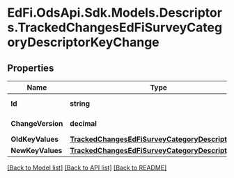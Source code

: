 # EdFi.OdsApi.Sdk.Models.Descriptors.TrackedChangesEdFiSurveyCategoryDescriptorKeyChange

## Properties

Name | Type | Description | Notes
------------ | ------------- | ------------- | -------------
**Id** | **string** | Resource identifier | [optional] 
**ChangeVersion** | **decimal** | Change version | [optional] 
**OldKeyValues** | [**TrackedChangesEdFiSurveyCategoryDescriptorKey**](TrackedChangesEdFiSurveyCategoryDescriptorKey.md) |  | [optional] 
**NewKeyValues** | [**TrackedChangesEdFiSurveyCategoryDescriptorKey**](TrackedChangesEdFiSurveyCategoryDescriptorKey.md) |  | [optional] 

[[Back to Model list]](../README.md#documentation-for-models) [[Back to API list]](../README.md#documentation-for-api-endpoints) [[Back to README]](../README.md)

